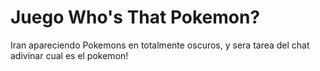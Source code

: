 # Juego Who's That Pokemon?

Iran apareciendo Pokemons en totalmente oscuros, y sera tarea del chat adivinar cual es el pokemon!